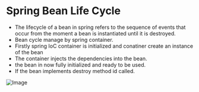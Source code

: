 # Spring Bean Life Cycle 
- The lifecycle of a bean in spring refers to the sequence of events that occur from the moment a bean is instantiated until it is destroyed.
- Bean cycle manage by spring container.
- Firstly spring IoC container is initialized and conatiner create an instance of the bean
- The container injects the dependencies into the bean.
- the bean in now fully initialized and ready to be used.
- If the bean implements destroy method id called.

![Image](https://github.com/user-attachments/assets/b86b53d3-e5ba-4d45-9b69-559a26485f7c)
